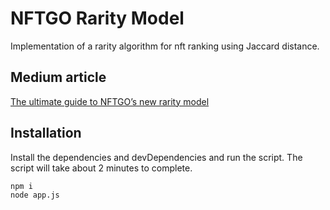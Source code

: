 # NFTGO Rarity Model

Implementation of a rarity algorithm for nft ranking using Jaccard distance.

## Medium article

[The ultimate guide to NFTGO’s new rarity model](https://nftgo.medium.com/the-ultimate-guide-to-nftgos-new-rarity-model-3f2265dd0e23)

## Installation

Install the dependencies and devDependencies and run the script.
The script will take about 2 minutes to complete.

```sh
npm i
node app.js
```
